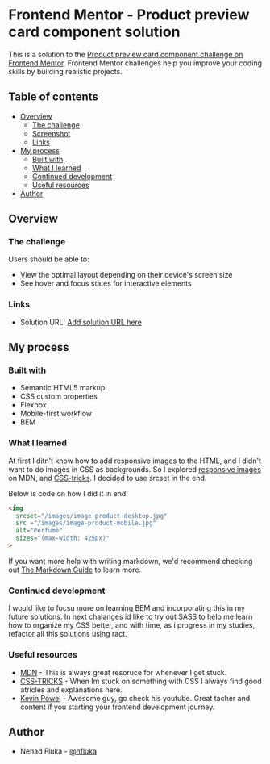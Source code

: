 # Frontend Mentor - Product preview card component solution

This is a solution to the [Product preview card component challenge on Frontend Mentor](https://www.frontendmentor.io/challenges/product-preview-card-component-GO7UmttRfa). Frontend Mentor challenges help you improve your coding skills by building realistic projects. 

## Table of contents

- [Overview](#overview)
  - [The challenge](#the-challenge)
  - [Screenshot](#screenshot)
  - [Links](#links)
- [My process](#my-process)
  - [Built with](#built-with)
  - [What I learned](#what-i-learned)
  - [Continued development](#continued-development)
  - [Useful resources](#useful-resources)
- [Author](#author)


## Overview

### The challenge

Users should be able to:

- View the optimal layout depending on their device's screen size
- See hover and focus states for interactive elements

### Links

- Solution URL: [Add solution URL here](https://your-solution-url.com)

## My process

### Built with

- Semantic HTML5 markup
- CSS custom properties
- Flexbox
- Mobile-first workflow
- BEM


### What I learned

At first I ditn't know how to add responsive images to the HTML, and I didn't want to do images in CSS as backgrounds. So I explored [responsive images](https://developer.mozilla.org/en-US/docs/Learn/HTML/Multimedia_and_embedding/Responsive_images) on MDN, and [CSS-tricks](https://css-tricks.com/a-guide-to-the-responsive-images-syntax-in-html/#using-srcset). I decided to use srcset in the end.

Below is code on how I did it in end:

```html
<img 
  srcset="/images/image-product-desktop.jpg"
  src ="/images/image-product-mobile.jpg" 
  alt="Perfume"
  sizes="(max-width: 425px)"
>
```

If you want more help with writing markdown, we'd recommend checking out [The Markdown Guide](https://www.markdownguide.org/) to learn more.


### Continued development

I would like to focsu more on learning BEM and incorporating this in my future solutions. In next chalanges id like to try out [SASS](https://sass-lang.com/) to help me learn how to organize my CSS better, and with time, as i progress in my studies, refactor all this solutions using ract.

### Useful resources

- [MDN](https://developer.mozilla.org/en-US/) - This is always great resoruce for whenever I get stuck.
- [CSS-TRICKS](https://css-tricks.com/) - When Im stuck on something with CSS I always find good atricles and explanations here.
- [Kevin Powel](https://www.youtube.com/kevinpowell) - Awesome guy, go check his youtube. Great tacher and content if you starting your frontend development journey.

## Author

- Nenad Fluka - [@nfluka](https://www.frontendmentor.io/profile/nfluka)

